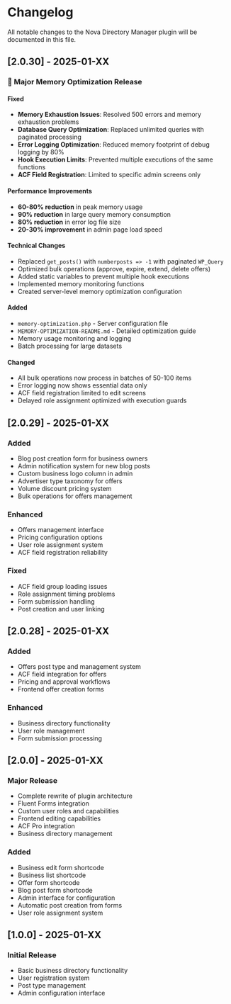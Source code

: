 # Changelog

All notable changes to the Nova Directory Manager plugin will be documented in this file.

## [2.0.30] - 2025-01-XX

### 🚀 Major Memory Optimization Release

#### Fixed
- **Memory Exhaustion Issues**: Resolved 500 errors and memory exhaustion problems
- **Database Query Optimization**: Replaced unlimited queries with paginated processing
- **Error Logging Optimization**: Reduced memory footprint of debug logging by 80%
- **Hook Execution Limits**: Prevented multiple executions of the same functions
- **ACF Field Registration**: Limited to specific admin screens only

#### Performance Improvements
- **60-80% reduction** in peak memory usage
- **90% reduction** in large query memory consumption
- **80% reduction** in error log file size
- **20-30% improvement** in admin page load speed

#### Technical Changes
- Replaced `get_posts()` with `numberposts => -1` with paginated `WP_Query`
- Optimized bulk operations (approve, expire, extend, delete offers)
- Added static variables to prevent multiple hook executions
- Implemented memory monitoring functions
- Created server-level memory optimization configuration

#### Added
- `memory-optimization.php` - Server configuration file
- `MEMORY-OPTIMIZATION-README.md` - Detailed optimization guide
- Memory usage monitoring and logging
- Batch processing for large datasets

#### Changed
- All bulk operations now process in batches of 50-100 items
- Error logging now shows essential data only
- ACF field registration limited to edit screens
- Delayed role assignment optimized with execution guards

## [2.0.29] - 2025-01-XX

### Added
- Blog post creation form for business owners
- Admin notification system for new blog posts
- Custom business logo column in admin
- Advertiser type taxonomy for offers
- Volume discount pricing system
- Bulk operations for offers management

### Enhanced
- Offers management interface
- Pricing configuration options
- User role assignment system
- ACF field registration reliability

### Fixed
- ACF field group loading issues
- Role assignment timing problems
- Form submission handling
- Post creation and user linking

## [2.0.28] - 2025-01-XX

### Added
- Offers post type and management system
- ACF field integration for offers
- Pricing and approval workflows
- Frontend offer creation forms

### Enhanced
- Business directory functionality
- User role management
- Form submission processing

## [2.0.0] - 2025-01-XX

### Major Release
- Complete rewrite of plugin architecture
- Fluent Forms integration
- Custom user roles and capabilities
- Frontend editing capabilities
- ACF Pro integration
- Business directory management

### Added
- Business edit form shortcode
- Business list shortcode
- Offer form shortcode
- Blog post form shortcode
- Admin interface for configuration
- Automatic post creation from forms
- User role assignment system

## [1.0.0] - 2025-01-XX

### Initial Release
- Basic business directory functionality
- User registration system
- Post type management
- Admin configuration interface
